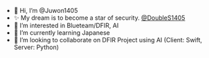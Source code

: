 - 👋 Hi, I’m @Juwon1405
- ✨ My dream is to become a star of security. [@DoubleS1405](https://github.com/DoubleS1405)
- 👀 I’m interested in Blueteam/DFIR, AI
- 🌱 I’m currently learning Japanese
- 💞️ I’m looking to collaborate on DFIR Project using AI (Client: Swift, Server: Python)
<!-- - 📫 More about me [My Gitpage](https://juwon1405.github.io) 
-->

<!---
Juwon1405/Juwon1405 is a ✨ special ✨ repository because its `README.md` (this file) appears on your GitHub profile.
You can click the Preview link to take a look at your changes.
--->
